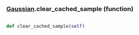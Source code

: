 ### [Gaussian](Gaussian.md).clear_cached_sample (function)


```py

def clear_cached_sample(self)

```


